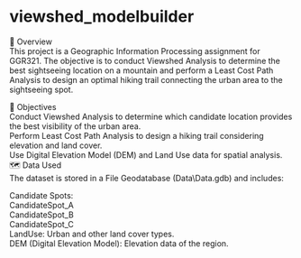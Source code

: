 # viewshed_modelbuilder

📖 Overview  
This project is a Geographic Information Processing assignment for GGR321. The objective is to conduct Viewshed Analysis to determine the best sightseeing location on a mountain and perform a Least Cost Path Analysis to design an optimal hiking trail connecting the urban area to the sightseeing spot.    

🎯 Objectives  
Conduct Viewshed Analysis to determine which candidate location provides the best visibility of the urban area.  
Perform Least Cost Path Analysis to design a hiking trail considering elevation and land cover.  
Use Digital Elevation Model (DEM) and Land Use data for spatial analysis.  
🗺️ Data Used  
The dataset is stored in a File Geodatabase (Data\Data.gdb) and includes:    

Candidate Spots:  
CandidateSpot_A  
CandidateSpot_B  
CandidateSpot_C  
LandUse: Urban and other land cover types.  
DEM (Digital Elevation Model): Elevation data of the region.  
